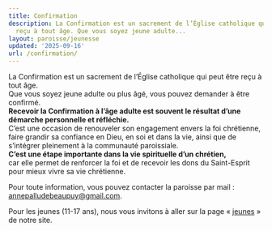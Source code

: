 ```yaml
---
title: Confirmation
description: La Confirmation est un sacrement de l’Église catholique qui peut être
  reçu à tout âge. Que vous soyez jeune adulte...
layout: paroisse/jeunesse
updated: '2025-09-16'
url: /confirmation/
---
```


La Confirmation est un sacrement de l’Église catholique qui peut être reçu à tout âge.  
Que vous soyez jeune adulte ou plus âgé, vous pouvez demander à être confirmé.  
**Recevoir la Confirmation à l’âge adulte est souvent le résultat d’une démarche personnelle et réfléchie.**  
C’est une occasion de renouveler son engagement envers la foi chrétienne,  
faire grandir sa confiance en Dieu, en soi et dans la vie, ainsi que de s’intégrer pleinement à la communauté paroissiale.  
**C’est une étape importante dans la vie spirituelle d’un chrétien,**  
car elle permet de renforcer la foi et de recevoir les dons du Saint-Esprit pour mieux vivre sa vie chrétienne. 

Pour toute information, vous pouvez contacter la paroisse par mail : annepalludebeaupuy@gmail.com. 

Pour les jeunes (11-17 ans), nous vous invitons à aller sur la page « [jeunes](jeunes-12-17-ans) » de notre site.